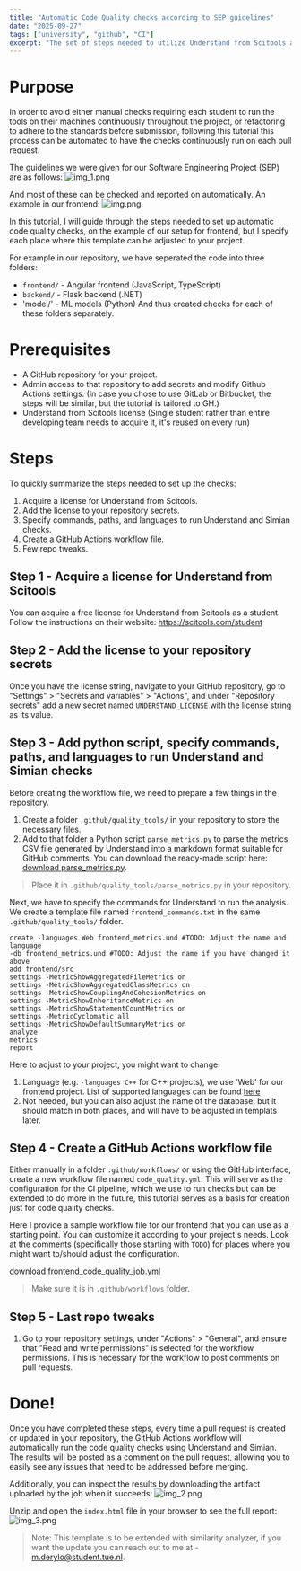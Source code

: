```yaml
---
title: "Automatic Code Quality checks according to SEP guidelines"
date: "2025-09-27"
tags: ["university", "github", "CI"]
excerpt: "The set of steps needed to utilize Understand from Scitools and Simian checks within Github Actions."
---
```


# Purpose

In order to avoid either manual checks requiring each student to run the tools on their machines continuously throughout the project, or refactoring to adhere to the standards before submission, following this tutorial this process can be automated to have the checks continuously run on each pull request.

The guidelines we were given for our Software Engineering Project (SEP) are as follows:
![img_1.png](2025-09-27-automatic-code-quality-checks/img_1.png)

And most of these can be checked and reported on automatically.
An example in our frontend:
![img.png](2025-09-27-automatic-code-quality-checks/img.png)

In this tutorial, I will guide through the steps needed to set up automatic code quality checks, on the example of our setup for frontend, but I specify each place where this template can be adjusted to your project.

For example in our repository, we have seperated the code into three folders:
- `frontend/` - Angular frontend (JavaScript, TypeScript)
- `backend/` - Flask backend (.NET)
- 'model/' - ML models (Python)
And thus created checks for each of these folders separately.

# Prerequisites

- A GitHub repository for your project. 
- Admin access to that repository to add secrets and modify Github Actions settings.
(In case you chose to use GitLab or Bitbucket, the steps will be similar, but the tutorial is tailored to GH.)
- Understand from Scitools license
  (Single student rather than entire developing team needs to acquire it, it's reused on every run)

# Steps
To quickly summarize the steps needed to set up the checks:
1. Acquire a license for Understand from Scitools.
2. Add the license to your repository secrets.
3. Specify commands, paths, and languages to run Understand and Simian checks.
4. Create a GitHub Actions workflow file.
5. Few repo tweaks.

## Step 1 - Acquire a license for Understand from Scitools

You can acquire a free license for Understand from Scitools as a student. Follow the instructions on their website: https://scitools.com/student

## Step 2 - Add the license to your repository secrets

Once you have the license string, navigate to your GitHub repository, go to "Settings" > "Secrets and variables" > "Actions", and under "Repository secrets" add a new secret named `UNDERSTAND_LICENSE` with the license string as its value.

## Step 3 - Add python script, specify commands, paths, and languages to run Understand and Simian checks

Before creating the workflow file, we need to prepare a few things in the repository.

1. Create a folder `.github/quality_tools/` in your repository to store the necessary files.
2. Add to that folder a Python script `parse_metrics.py` to parse the metrics CSV file generated by Understand into a markdown format suitable for GitHub comments. You can download the ready-made script here: [download parse_metrics.py](downloads/parse_metrics.py).

> Place it in `.github/quality_tools/parse_metrics.py` in your repository.

Next, we have to specify the commands for Understand to run the analysis. We create a template file named `frontend_commands.txt` in the same `.github/quality_tools/` folder.

```aiignore
create -languages Web frontend_metrics.und #TODO: Adjust the name and language
-db frontend_metrics.und #TODO: Adjust the name if you have changed it above
add frontend/src
settings -MetricShowAggregatedFileMetrics on
settings -MetricShowAggregatedClassMetrics on
settings -MetricShowCouplingAndCohesionMetrics on
settings -MetricShowInheritanceMetrics on
settings -MetricShowStatementCountMetrics on
settings -MetricCyclomatic all
settings -MetricShowDefaultSummaryMetrics on
analyze
metrics
report
```
Here to adjust to your project, you might want to change:
1. Language (e.g. `-languages C++` for C++ projects), we use 'Web' for our frontend project. List of supported languages can be found [here](https://support.scitools.com/support/solutions/articles/70000582794-supported-languages)
2. Not needed, but you can also adjust the name of the database, but it should match in both places, and will have to be adjusted in templats later.

## Step 4 - Create a GitHub Actions workflow file

Either manually in a folder `.github/workflows/` or using the GitHub interface, create a new workflow file named `code_quality.yml`.
This will serve as the configuration for the CI pipeline, which we use to run checks but can be extended to do more in the future, this tutorial serves as a basis for creation just for code quality checks.


Here I provide a sample workflow file for our frontend that you can use as a starting point. You can customize it according to your project's needs.
Look at the comments (specifically those starting with `TODO`) for places where you might want to/should adjust the configuration.

[download frontend_code_quality_job.yml](downloads/frontend_code_quality_job.yml)

> Make sure it is in `.github/workflows` folder.

## Step 5 - Last repo tweaks

1. Go to your repository settings, under "Actions" > "General", and ensure that "Read and write permissions" is selected for the workflow permissions. This is necessary for the workflow to post comments on pull requests.

# Done!

Once you have completed these steps, every time a pull request is created or updated in your repository, the GitHub Actions workflow will automatically run the code quality checks using Understand and Simian. The results will be posted as a comment on the pull request, allowing you to easily see any issues that need to be addressed before merging.

Additionally, you can inspect the results by downloading the artifact uploaded by the job when it succeeds:
![img_2.png](2025-09-27-automatic-code-quality-checks/img_2.png)

Unzip and open the `index.html` file in your browser to see the full report:
![img_3.png](2025-09-27-automatic-code-quality-checks/img_3.png)

> Note: This template is to be extended with similarity analyzer, if you want the update you can reach out to me at - m.derylo@student.tue.nl.